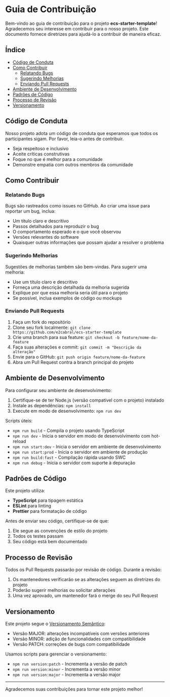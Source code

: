 # Guia de Contribuição

Bem-vindo ao guia de contribuição para o projeto **ecs-starter-template**! Agradecemos seu interesse em contribuir para o nosso projeto. Este documento fornece diretrizes para ajudá-lo a contribuir de maneira eficaz.

## Índice

- [Código de Conduta](#código-de-conduta)
- [Como Contribuir](#como-contribuir)
    - [Relatando Bugs](#relatando-bugs)
    - [Sugerindo Melhorias](#sugerindo-melhorias)
    - [Enviando Pull Requests](#enviando-pull-requests)
- [Ambiente de Desenvolvimento](#ambiente-de-desenvolvimento)
- [Padrões de Código](#padrões-de-código)
- [Processo de Revisão](#processo-de-revisão)
- [Versionamento](#versionamento)

## Código de Conduta

Nosso projeto adota um código de conduta que esperamos que todos os participantes sigam. Por favor, leia-o antes de contribuir.

- Seja respeitoso e inclusivo
- Aceite críticas construtivas
- Foque no que é melhor para a comunidade
- Demonstre empatia com outros membros da comunidade

## Como Contribuir

### Relatando Bugs

Bugs são rastreados como issues no GitHub. Ao criar uma issue para reportar um bug, inclua:

- Um título claro e descritivo
- Passos detalhados para reproduzir o bug
- O comportamento esperado e o que você observou
- Versões relevantes do software
- Quaisquer outras informações que possam ajudar a resolver o problema

### Sugerindo Melhorias

Sugestões de melhorias também são bem-vindas. Para sugerir uma melhoria:

- Use um título claro e descritivo
- Forneça uma descrição detalhada da melhoria sugerida
- Explique por que essa melhoria seria útil para o projeto
- Se possível, inclua exemplos de código ou mockups

### Enviando Pull Requests

1. Faça um fork do repositório
2. Clone seu fork localmente: `git clone https://github.com/e2cabral/ecs-starter-template`
3. Crie uma branch para sua feature: `git checkout -b feature/nome-da-feature`
4. Faça suas alterações e commit: `git commit -m "Descrição da alteração"`
5. Envie para o GitHub: `git push origin feature/nome-da-feature`
6. Abra um Pull Request contra a branch principal do projeto

## Ambiente de Desenvolvimento

Para configurar seu ambiente de desenvolvimento:

1. Certifique-se de ter Node.js (versão compatível com o projeto) instalado
2. Instale as dependências: `npm install`
3. Execute em modo de desenvolvimento: `npm run dev`

Scripts úteis:
- `npm run build` - Compila o projeto usando TypeScript
- `npm run dev` - Inicia o servidor em modo de desenvolvimento com hot-reload
- `npm run start:dev` - Inicia o servidor em ambiente de desenvolvimento
- `npm run start:prod` - Inicia o servidor em ambiente de produção
- `npm run build:fast` - Compilação rápida usando SWC
- `npm run debug` - Inicia o servidor com suporte à depuração

## Padrões de Código

Este projeto utiliza:

- **TypeScript** para tipagem estática
- **ESLint** para linting
- **Prettier** para formatação de código

Antes de enviar seu código, certifique-se de que:

1. Ele segue as convenções de estilo do projeto
2. Todos os testes passam
3. Seu código está bem documentado

## Processo de Revisão

Todos os Pull Requests passarão por revisão de código. Durante a revisão:

1. Os mantenedores verificarão se as alterações seguem as diretrizes do projeto
2. Poderão sugerir melhorias ou solicitar alterações
3. Uma vez aprovado, um mantenedor fará o merge do seu Pull Request

## Versionamento

Este projeto segue o [Versionamento Semântico](https://semver.org/lang/pt-BR/):

- Versão MAJOR: alterações incompatíveis com versões anteriores
- Versão MINOR: adição de funcionalidades com compatibilidade
- Versão PATCH: correções de bugs com compatibilidade

Usamos scripts para gerenciar o versionamento:
- `npm run version:patch` - Incrementa a versão de patch
- `npm run version:minor` - Incrementa a versão minor
- `npm run version:major` - Incrementa a versão major

---

Agradecemos suas contribuições para tornar este projeto melhor!
